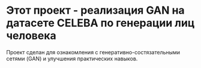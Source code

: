 # Этот проект - реализация GAN на датасете CELEBA по генерации лиц человека

Проект сделан для ознакомления с генеративно-состязательными сетями (GAN) и улучшения практических навыков.


